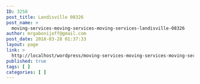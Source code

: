 ```yaml
---
ID: 3258
post_title: Landisville 08326
post_name: >
  moving-services-moving-services-moving-services-landisville-08326
author: mrgabonijeff@gmail.com
post_date: 2018-03-28 01:37:33
layout: page
link: >
  http://localhost/wordpress/moving-services-moving-services-moving-services-landisville-08326/
published: true
tags: [ ]
categories: [ ]
---
```

